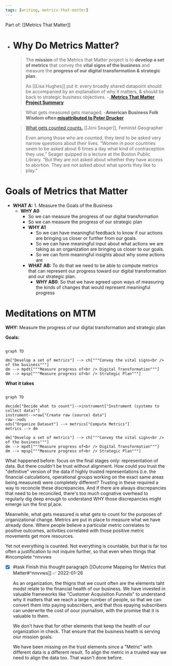 ```yaml
---
tags: [writing, metrics-that-matter]
---
```

Part of: [[Metrics That Matter]]

- # Why Do Metrics Matter?
  > The **mission** of the Metrics that Matter project is to **develop a set of metrics** that convey the **vital signs of the business** and measure the **progress of our digital transformation & strategic plan**.
  > 
  > As [[Lisa Hughes]] put it: every broadly shared datapoint should be accompanied by an explanation of why it matters, & should tie back to strategic business objectives.
  > -___[Metrics That Matter Project Summary](https://inquirer.atlassian.net/wiki/spaces/InqDS/pages/418120273/Metrics+that+Matter+project)__
  
  > What gets measured gets managed.
  > -__American Business Folk Wisdom often [misattributed to Peter Drucker](https://www.drucker.institute/thedx/measurement-myopia/)__ 
  
  > [What gets counted counts.](https://data-feminism.mitpress.mit.edu/pub/h1w0nbqp/release/3#n65z2v6y8ow)
  > [[Joni Seager]], Feminist Geographer
  > 
  > Even among those who are counted, they tend to be asked very narrow questions about their lives. “Women in poor countries seem to be asked about 6 times a day what kind of contraception they use,” Seager quipped in a lecture at the Boston Public Library. “But they are not asked about whether they have access to abortion. They are not asked about what sports they like to play.”
# Goals of Metrics that Matter
- **WHAT A:** 1. Measure the Goals of the Business
	- **WHY A0**
		- So we can measure the progress of our digital transformation
		- So we can measure the progress of our strategic plan
		- **WHY A1**
			- So we can have meaningful feedback to know if our actions are bringing us closer or further from our goals.
			- So we can have meaningful input about what actions we are taking as an organization are bringing us closer to our goals.
			- So we can form meaningful insights about why some actions are
		- **WHAT AB:** To do that we need to be able to compute metrics that can represent our progress toward our digital transformation and our strategic plan.
			- **WHY AB0**: So that we have agreed upon ways of measuring the kinds of changes that would represent meaningful progress
# Meditations on MTM

**WHY:** Measure the progress of our digital transformation and strategic plan


**Goals:**
```mermaid

graph TD

dm["Develop a set of metrics"] --> ch["""Convey the vital signs<br /> of the business"""]
dm --> mpdt["""Measure progress of<br /> Digital Transformation"""]
dm --> mpsp["""Measure progress of<br /> Strategic Plan"""]
```


**What it takes**

```mermaid

graph TD

decide["Decide what to count"]-->instrument["Instrument (systems to collect data)"]
instrument-->raw["Create raw (source) data"]
raw-->ods
ods["Organize Dataset"] --> metrics["Compute Metrics"]
metrics --> dm

dm["Develop a set of metrics"] --> ch["""Convey the vital signs<br /> of the business"""]
dm --> mpdt["""Measure progress of<br /> Digital Transformation"""]
dm --> mpsp["""Measure progress of<br /> Strategic Plan"""]
```

What happened before: focus on the final stages only: representation of data. But there couldn't be trust without alignment. How could you trust the "definitive" version of the data if highly trusted representations (i.e. the financial calculations, operational groups working on the exact same areas being measured) were completely different? Trusting in these required a way to reconcile these discrepancies. And if there are always discrepancies that need to be reconciled, there's too much cognative overhead to regularly dig deep enough to understand WHY those discrepancies might emerge iun the first pl,ace.

Meanwhile, what gets measured is what gets to count for the purposes of organizational change. Metrics are put in place to measure what we have already done. Where people believe a particular metric correlates to positive outcomes, activities correlated with those positive metric movements get more resources.

Yet not everything is counted. Not everything is countable, but that is far too often a justification to not inquire further, so that even when things that #incomplete ^nnvvws
- [x] #task Finish this thought paragraph [[Outcome Mapping for Metrics that Matter#^nnvvws]] ✅ 2022-01-26
  
  
  As an organization, the thigns that we count often are the elements taht modst relate to the financial health of our business. We have invested in valuable frameworks like "Customer Acquisition Funnels" to understand why it matters that we reach a large number of people, so that we can convert them into paying subscribers, and that thos epaying subscribers can underwrite the cost of oour journalism, with the promise that it is valuable to them.
  
  We don't have that for other elements that keep the health of our organization in check. That ensure that the business health is serving oiur mission goals.
  
  We have been missing on the trust elements since a "Metric" with different data is a different result. To align the metric in a trusted way we need to align the data too. That wasn't done before.